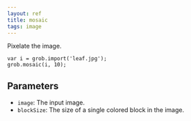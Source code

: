 ```yaml
---
layout: ref
title: mosaic
tags: image
---
```

Pixelate the image.

    var i = grob.import('leaf.jpg');
    grob.mosaic(i, 10);

## Parameters
- `image`: The input image.
- `blockSize`: The size of a single colored block in the image.
